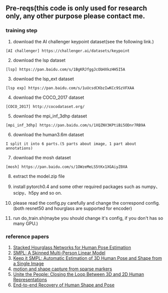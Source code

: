 ## Pre-reqs(this code is only used for research only, any other purpose please contact me.
### training step
1. download the AI challenger keypoint dataset(see the following link.)
```
[AI challenger] https://challenger.ai/datasets/keypoint
```

2. download the lsp dataset
```
[lsp] https://pan.baidu.com/s/1BgKRJfggJcObHXkzHH5I5A
```
3. download the lsp_ext dataset
```
[lsp exp] https://pan.baidu.com/s/1uUcsdCKbzIwKCc9SzVFXAA
```

4. download the COCO_2017 dataset
```
[COCO_2017] http://cocodataset.org/
```

5. download the mpi_inf_3dhp dataset
```
[mpi_inf_3dhp] https://pan.baidu.com/s/1XQZNV3KPtiBi5ODnr7RB9A
```

6. download the human3.6m dataset
```
I split it into 6 parts.(5 parts about image, 1 part about annotations)

```

7. download the mosh dataset
```
[mosh] https://pan.baidu.com/s/1OWzeMeLS5tKx1XGAiyZ0XA
```

8. extract the model.zip file

9. install pytorch0.4 and some other required packages such as numpy、scipy、h5py and so on.

10. please read the config.py carefully and change the correspond config.(both resnet50 and hourglass are supported for encoder)

11. run do_train.sh(maybe you should change it's config, if you don't has so many GPU.)

### reference papers
1. [Stacked Hourglass Networks for Human Pose Estimation](https://arxiv.org/abs/1603.06937)
2. [SMPL: A Skinned Multi-Person Linear Model](http://files.is.tue.mpg.de/black/papers/SMPL2015.pdf)
3. [Keep it SMPL: Automatic Estimation of 3D Human Pose and Shape from a Single Image](https://pdfs.semanticscholar.org/4cea/52b44fc5cb1803a07fa466b6870c25535313.pdf)
4. [motion and shape capture from sparse markers](http://files.is.tue.mpg.de/black/papers/MoSh.pdf)
5. [Unite the People: Closing the Loop Between 3D and 2D Human Representations](https://arxiv.org/abs/1701.02468)
6. [End-to-end Recovery of Human Shape and Pose](https://arxiv.org/abs/1712.06584)
